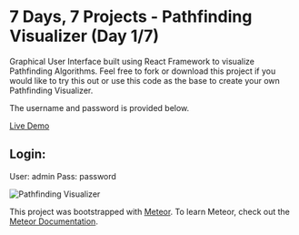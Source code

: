 # 7 Days, 7 Projects - Pathfinding Visualizer (Day 1/7)

Graphical User Interface built using React Framework to visualize Pathfinding Algorithms. Feel free to fork or download this project if you would like to try this out or use this code as the base to create your own Pathfinding Visualizer.

The username and password is provided below.

[Live Demo](https://jamiejarrettjj.github.io/pathfinding-visualizer/ "Live Demo")

## Login:
User: admin
Pass: password

![Pathfinding Visualizer](https://awesomescreenshot.s3.amazonaws.com/image/2148957/11377956-b70a0221f513e19525d687540b81d7e0.png?X-Amz-Algorithm=AWS4-HMAC-SHA256&X-Amz-Credential=AKIAJSCJQ2NM3XLFPVKA%2F20210801%2Fus-east-1%2Fs3%2Faws4_request&X-Amz-Date=20210801T090905Z&X-Amz-Expires=28800&X-Amz-SignedHeaders=host&X-Amz-Signature=2a60e843e3c97dd16e5741bc6f1f0fedd7e76e7223a5d7d7fae7b35c49b83bf8)

This project was bootstrapped with [Meteor](https://github.com/meteor/meteor). To learn Meteor, check out the [Meteor Documentation](https://docs.meteor.com/ "Meteor Documentation").
